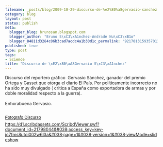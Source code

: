 ```yaml
--- 
filename: _posts/blog/2009-10-29-discurso-de-%e2%80%a8gervasio-sanchez.md
category: blog
layout: post
status: publish
meta: 
  blogger_blog: brunosan.blogspot.com
  blogger_author: "Bruno S\xC3\xA1nchez-Andrade Nu\xC3\xB1o"
  blogger_84811d3284c06b3cad7acdc4a1b30d1c_permalink: "9217813159357011130"
published: true
type: post
tags: 
- Science
title: "Discurso de \xE2\x80\xA8Gervasio S\xC3\xA1nchez"
---
```

Discurso del reportero gráfico  Gervasio Sánchez, ganador del premio Ortega y Gasset que otorga el diario El País. Por políticamente incorrecto no ha sido muy divulgado ( critica a España como exportadora de armas y por doble moralidad respecto a la guerra).<br /><br />Enhorabuena Gervasio.<br /><br /><a title="View Fotografo Discurso on Scribd" href="https://www.scribd.com/doc/21798044/Fotografo-Discurso" style="font-family:Helvetica,Arial,Sans-serif;font-style:normal;font-variant:normal;font-weight:normal;font-size:14px;line-height:normal;display:block;text-decoration:underline;margin:12px auto 6px;">Fotografo Discurso</a> <a href="https://d1.scribdassets.com/ScribdViewer.swf?document_id=21798044&#038;access_key=key-jc7fms8utoi002w6l3a&#038;page=1&#038;version=1&#038;viewMode=slideshow">https://d1.scribdassets.com/ScribdViewer.swf?document_id=21798044&#038;access_key=key-jc7fms8utoi002w6l3a&#038;page=1&#038;version=1&#038;viewMode=slideshow</a>
